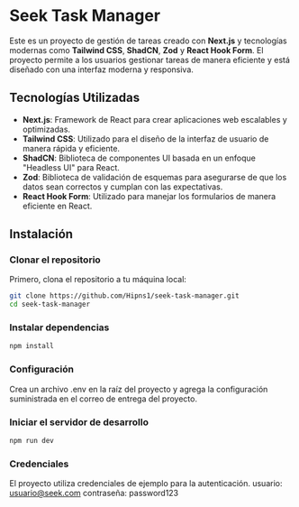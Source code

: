 # Seek Task Manager

Este es un proyecto de gestión de tareas creado con **Next.js** y tecnologías modernas como **Tailwind CSS**, **ShadCN**, **Zod** y **React Hook Form**. El proyecto permite a los usuarios gestionar tareas de manera eficiente y está diseñado con una interfaz moderna y responsiva.

## Tecnologías Utilizadas

- **Next.js**: Framework de React para crear aplicaciones web escalables y optimizadas.
- **Tailwind CSS**: Utilizado para el diseño de la interfaz de usuario de manera rápida y eficiente.
- **ShadCN**: Biblioteca de componentes UI basada en un enfoque "Headless UI" para React.
- **Zod**: Biblioteca de validación de esquemas para asegurarse de que los datos sean correctos y cumplan con las expectativas.
- **React Hook Form**: Utilizado para manejar los formularios de manera eficiente en React.

## Instalación

### Clonar el repositorio

Primero, clona el repositorio a tu máquina local:

```bash
git clone https://github.com/Hipns1/seek-task-manager.git
cd seek-task-manager
```

### Instalar dependencias

```bash
npm install
```

### Configuración

Crea un archivo .env en la raíz del proyecto y agrega la configuración suministrada en el correo de entrega del proyecto.

### Iniciar el servidor de desarrollo

```bash
npm run dev
```

### Credenciales

El proyecto utiliza credenciales de ejemplo para la autenticación.
usuario: usuario@seek.com
contraseña: password123
